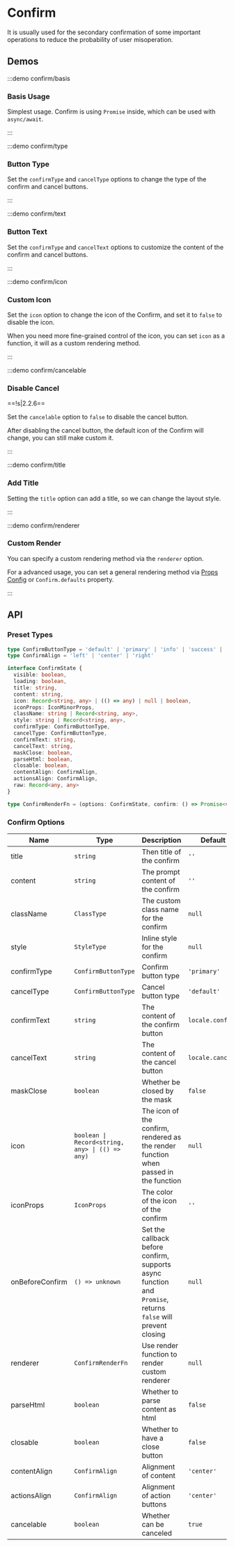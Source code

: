 # Confirm

It is usually used for the secondary confirmation of some important operations to reduce the probability of user misoperation.

## Demos

:::demo confirm/basis

### Basis Usage

Simplest usage. Confirm is using `Promise` inside, which can be used with `async/await`.

:::

:::demo confirm/type

### Button Type

Set the `confirmType` and `cancelType` options to change the type of the confirm and cancel buttons.

:::

:::demo confirm/text

### Button Text

Set the `confirmType` and `cancelText` options to customize the content of the confirm and cancel buttons.

:::

:::demo confirm/icon

### Custom Icon

Set the `icon` option to change the icon of the Confirm, and set it to `false` to disable the icon.

When you need more fine-grained control of the icon, you can set `icon` as a function, it will as a custom rendering method.

:::

:::demo confirm/cancelable

### Disable Cancel

==!s|2.2.6==

Set the `cancelable` option to `false` to disable the cancel button.

After disabling the cancel button, the default icon of the Confirm will change, you can still make custom it.

:::

:::demo confirm/title

### Add Title

Setting the `title` option can add a title, so we can change the layout style.

:::

:::demo confirm/renderer

### Custom Render

You can specify a custom rendering method via the `renderer` option.

For a advanced usage, you can set a general rendering method via [Props Config](/en-US/guide/global-config) or `Confirm.defaults` property.

:::

## API

### Preset Types

```ts
type ConfirmButtonType = 'default' | 'primary' | 'info' | 'success' | 'warning' | 'error'
type ConfirmAlign = 'left' | 'center' | 'right'

interface ConfirmState {
  visible: boolean,
  loading: boolean,
  title: string,
  content: string,
  icon: Record<string, any> | (() => any) | null | boolean,
  iconProps: IconMinorProps,
  className: string | Record<string, any>,
  style: string | Record<string, any>,
  confirmType: ConfirmButtonType,
  cancelType: ConfirmButtonType,
  confirmText: string,
  cancelText: string,
  maskClose: boolean,
  parseHtml: boolean,
  closable: boolean,
  contentAlign: ConfirmAlign,
  actionsAlign: ConfirmAlign,
  raw: Record<any, any>
}

type ConfirmRenderFn = (options: ConfirmState, confirm: () => Promise<void>, cancel: () => void) => any
```

### Confirm Options

| Name            | Type                                            | Description                                                                                                  | Default          | Since    |
| --------------- | ----------------------------------------------- | ------------------------------------------------------------------------------------------------------------ | ---------------- | -------- |
| title           | `string`                                        | Then title of the confirm                                                                                    | `''`             | `2.0.15` |
| content         | `string`                                        | The prompt content of the confirm                                                                            | `''`             | -        |
| className       | `ClassType`                                     | The custom class name for the confirm                                                                        | `null`           | -        |
| style           | `StyleType`                                     | Inline style for the confirm                                                                                 | `null`           | -        |
| confirmType     | `ConfirmButtonType`                             | Confirm button type                                                                                          | `'primary'`      | -        |
| cancelType      | `ConfirmButtonType`                             | Cancel button type                                                                                           | `'default'`      | `2.1.30` |
| confirmText     | `string`                                        | The content of the confirm button                                                                            | `locale.confirm` | -        |
| cancelText      | `string`                                        | The content of the cancel button                                                                             | `locale.cancel`  | -        |
| maskClose       | `boolean`                                       | Whether be closed by the mask                                                                                | `false`          | -        |
| icon            | `boolean \| Record<string, any> \| (() => any)` | The icon of the confirm, rendered as the render function when passed in the function                         | `null`           | -        |
| iconProps       | `IconProps`                                     | The color of the icon of the confirm                                                                         | `''`             | -        |
| onBeforeConfirm | `() => unknown`                                 | Set the callback before confirm, supports async function and `Promise`, returns `false` will prevent closing | `null`           | -        |
| renderer        | `ConfirmRenderFn`                               | Use render function to render custom renderer                                                                | `null`           | -        |
| parseHtml       | `boolean`                                       | Whether to parse content as html                                                                             | `false`          | `2.0.14` |
| closable        | `boolean`                                       | Whether to have a close button                                                                               | `false`          | `2.0.15` |
| contentAlign    | `ConfirmAlign`                                  | Alignment of content                                                                                         | `'center'`       | `2.0.15` |
| actionsAlign    | `ConfirmAlign`                                  | Alignment of action buttons                                                                                  | `'center'`       | `2.0.15` |
| cancelable      | `boolean`                                       | Whether can be canceled                                                                                      | `true`           | `2.2.6`  |
